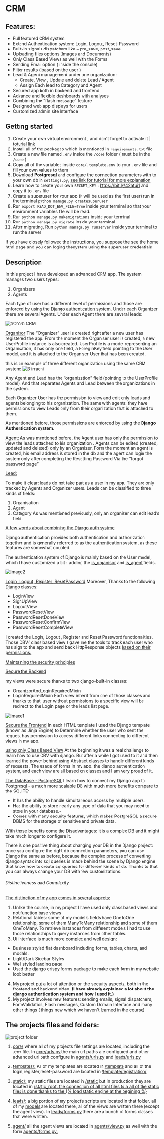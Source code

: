 # CRM 


## Features:
- Full featured CRM system
- Extend Authentication system: Login, Logout, Reset-Password 
- Built-in signals dispatchers like – pre_save, post_save
- Uploading files options (Images and Documents)
- Only Class Based Views as well with the Forms
- Sending Email option ( inside the console)
- Filter results ( based on the user )
- Lead & Agent management under one organization:
    - Create,  View , Update and delete Lead / Agent
    - Assign Each lead to Category and Agent
- Secured app both in backend and frontend
- Advance and flexible dashboards with analyses
- Combining the “flash message” feature
- Designed web app displays for users
- Customized admin site Interface





## Getting started
1. Create your own virtual environment , and  don't forget to activate it | [toturial link](https://bit.ly/3YQlTDn)
2. Install all of the packages which is mentioned in ```requirements.txt``` file
3. Create a new file named ```.env``` inside the ```/core``` folder ( must be in the ```/core``` )
4. Copy all of the variables inside ```core/.template.env``` to your ```.env``` file and fill your own values to them 
5. Download **Postgresql** and configure the connection parameters with to your own db in ```settings.py```, [see link for tutorial for more explanation](http://shorturl.at/dxEZ6) 
6. Learn how to create your own ```SECRET_KEY``` : https://bit.ly/42atuj1 and copy it to ```.env``` file
7. Create a superuser for your app (it will be used as the first user) run in the terminal ```python manage.py createsuperuser ```
8. Run ```export READ_DOT_ENV_FILE=True``` inside your terminal so that your environment variables file will be read.
9. Run ```python manage.py makemigrations``` inside your terminal
10. Run ```python manage.py migrate``` inside your terminal
11.  After migrating, Run ```python manage.py runserver``` inside your terminal to run the server

If you have closely followed the instructions, you suppose the see the home html page and you can loging thesystem using the superuser credentials



## Description
In this project I have developed an advanced CRM app.
The system manages two users types: 
1. Organizers
2. Agents


<ins></ins>


Each type of user has a different level of permissions and those are enforced by using the <ins>Django authentication system.</ins> 
Under each Organizer there are several Agents. Under each Agent there are several leads:


![היררכיה CRM](https://user-images.githubusercontent.com/113801007/225297061-e1189684-8e99-4c40-a5ef-1ef2c469da8a.JPG)

<ins>Organisor</ins>
The “Organizer” user is created right after a new user has registered the app. From the moment the Organiser user is created, a new UserProfile instance is also created. UserProfile is a model representing an Organisation, it has only one field, a ForeginKey field pointing to the User model,  and it is attached to the Organiser User that has been created.

this is an example of three different organization using the same CRM system:
![3 irrachi](https://user-images.githubusercontent.com/113801007/225299472-67e21789-7a1d-4243-8e24-1fa032d622b9.JPG)

Any Agent and Lead has the “organization” field (pointing to the UserProfile model). And that separates Agents and Lead between the organizations in the system. 

Each Organizer User has the permission to view and edit only leads and agents belonging to his organization. The same with agents: they have permissions to view Leads only from their organization that is attached to them.

As mentioned before, those permissions are enforced by using the **Django Authentication system.**


<ins>Agent:</ins>
As was mentioned before, the Agent user has only the permission to view the leads attached to his organization . Agents can be edited (created, updated and deleted) only by an Organizer. Form the moment an agent is created, his email address is stored in the db and the agent can login the system only after completing the Resetting Password Via the “forgot password page”

<ins>Lead:</ins>

To make it clear: leads do not take part as a user in my app. They are only tracked by Agents and Organizer users. Leads can be classified to three kinds of fields:
1. Organisation
2. Agent
3. Category
As was mentioned previously, only an organizer can edit lead’s field.

<ins>A few words about combining the Django auth systme</ins>

Django authentication provides both authentication and authorization together and is generally referred to as the authentication system, as these features are somewhat coupled.

The authentication system of Django is mainly based on the User model, which I have customized a bit : adding the <ins>is_organisor</ins> and <ins>is_agent</ins> fields.

![image2](https://user-images.githubusercontent.com/113801007/225300646-18b8887e-48ce-4bf7-b639-73bde71781f2.png)

<ins>Login, Logout, Register, ResetPassword</ins>
Moreover, Thanks to the  following Django classes:
- LoginView
- SignUpView
- LogoutView
- PasswordResetView
- PasswordResetDoneView
- PasswordResetConfirmView
- PasswordResetCompleteView

I created the Login, Logout , Register and Reset Password functionalities.
Those CBV( class based view ) gave me the tools to track each user who has sign to the app and send back HttpResponse objects <ins>based on their permissions.</ins> 


<ins>Maintaining the security principles</ins>

<ins>Secure the Backend</ins>

my views were secure thanks to two django-built-in classes:
* OrganizorAndLoginRequiredMixin
* LoginRequiredMixin
Each view inherit from one of those classes and thanks to that, user without permissions to a specific view will be redirect to the Login page or the leads list page.

![image1](https://user-images.githubusercontent.com/113801007/225301742-3bc7db1e-0723-4d3e-9f61-d9f86011a844.png)

<ins>Secure the Frontend</ins>
In each HTML template I used the Django template (known as Jinja Engine) to Determine whether the user who sent the request has permission to access different links connecting to different views in my app.


<ins>using only Class Based View</ins>
At the beginning it was a real challenge to learn how to use CBV with django. But after a while I got used to it and then learned the power behind using Abstract classes to handle different kinds of requests. The usage of forms in my app, the django authentication system, and each view are all based on classes and I am very proud of it.

<ins>The DataBase - PostgreSQL</ins>
I learn how to connect my Django app to Postgresql - a much more scalable DB with much more benefits compare to the SQLITE:
- It has the ability to handle simultaneous access by multiple users. 
- Has the ability to store nearly any type of data that you may need to store in your database.- 
- Comes with many security features, which makes PostgreSQL a secure DBMS for the storage of sensitive and private data.

With those benefits come the Disadvantages: it is a complex DB and it might take much longer to configure it.

There is one positive thing about changing your DB in the Django project: once you configure the right db connection parameters, you can use Django the same as before, because the complex process of converting django syntax into sql queries is made behind the scene by Django engine that know how to create sql queries for different kinds of db. Thanks to that you can always change your DB with few customizations.

###### Distinctiveness and Complexity

<ins>The distinction of my app comes in several aspects:</ins>
 
1. Unlike the course, in my project I have used only class based views and not function base views
2. Relational tables: some of my model’s fields have OneToOne relationship, some of them ManyToMany relationship and some of them OneToMany. To retrieve instances from different models I had to use those relationships to query instances from other tables.
3. Ui interface is much more complex and well design:
- Business styled flat dashboard including  forms, tables, charts, and modals.
- Light/Dark Sidebar Styles
- Well styled landing page
- Used the django crispy forms package to make each form in my website look better
4. My project put a lot of attention on the security aspects, both in the frontend and backend sides. **(I have already explained a lot about the django authentication system and how I used it.)**
5. My project involves new features: sending emails, signal dispatchers, FormValidation, Flash messages, Custom Domain Interface and many other things ( things new which we haven't learned in the course)


## The projects files and folders:

![project folder](https://user-images.githubusercontent.com/113801007/225306487-485df735-d105-4fee-a04f-bdf8f7c644d8.JPG)

<ins></ins>

1. <ins>core/</ins>
where all of my projects file settings are located, including the .env file. In <ins>core/urls.py</ins> the main url paths are configured and other advanced url path configure in <ins>agents/urls.py</ins> and <ins>leads/urls.py</ins> 

2. <ins>templates/:</ins>
All of my templates are located in <ins>/template</ins>  and all of the login,register,reset-password are located in <ins>/template/registration/</ins>

3. <ins>static/:</ins>
my static files are located in <ins>/static</ins> but in production they are located in <ins>/static_root. the connection of all html files to a all of the static files is done thanks to the {% load static engine at the begining %}
</ins>

4. <ins>leads/:</ins>
a big portion of my project’s scripts are located in that folder.
all of my <ins>models</ins> are located there, all of the views are written there (except the agent view). In <ins>leads/forms.py</ins> there are a bunch of forms classes that were written.

5. <ins>agent/</ins>
all the agent views are located in <ins>agents/view.py</ins> as well with the form <ins>agents/forms.py.</ins> 


















 
